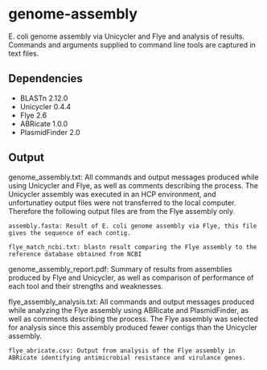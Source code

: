 # genome-assembly
E. coli genome assembly via Unicycler and Flye and analysis of results. Commands and arguments supplied to command line tools are captured in text files.

## Dependencies
- BLASTn 2.12.0
- Unicycler 0.4.4
- Flye 2.6
- ABRicate 1.0.0
- PlasmidFinder 2.0

## Output
genome_assembly.txt: All commands and output messages produced while using Unicycler and Flye, as well as comments describing the      process. The Unicycler assembly was executed in an HCP environment, and unfortunatley output files were not transferred to the local computer. Therefore the following output files are from the Flye assembly only.

    assembly.fasta: Result of E. coli genome assembly via Flye, this file gives the sequence of each contig.

    flye_match_ncbi.txt: blastn result comparing the Flye assembly to the reference database obtained from NCBI


genome_assembly_report.pdf: Summary of results from assemblies produced by Flye and Unicycler, as well as comparison of performance of each tool and their strengths and weaknesses.


flye_assembly_analysis.txt: All commands and output messages produced while analyzing the Flye assembly using ABRicate and PlasmidFinder, as well as comments describing the process. The Flye assembly was selected for analysis since this assembly produced fewer contigs than the Unicycler assembly.

    flye_abricate.csv: Output from analysis of the Flye assembly in ABRicate identifying antimicrobial resistance and virulance genes.
 
